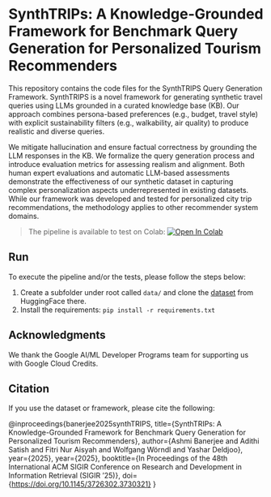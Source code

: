 # SynthTRIPs: A Knowledge-Grounded Framework for Benchmark Query Generation for Personalized Tourism Recommenders

This repository contains the code files for the SynthTRIPS Query Generation Framework. SynthTRIPS is a novel framework for generating synthetic travel queries using LLMs grounded in a curated knowledge base (KB). Our approach combines persona-based preferences (e.g., budget, travel style) with explicit sustainability filters (e.g., walkability, air quality) to produce realistic and diverse queries. 

We mitigate hallucination and ensure factual correctness by grounding the LLM responses in the KB. We formalize the query generation process and introduce evaluation metrics for assessing realism and alignment. Both human expert evaluations and automatic LLM-based assessments demonstrate the effectiveness of our synthetic dataset in capturing complex personalization aspects underrepresented in existing datasets. While our framework was developed and tested for personalized city trip recommendations, the methodology applies to other recommender system domains.

> The pipeline is available to test on Colab: 
> [![Open In Colab](https://colab.research.google.com/assets/colab-badge.svg)](https://colab.research.google.com/github/ashmibanerjee/synthTRIPS-code/blob/main/SynthTRIPS_Query_Gen_Pipeline.ipynb)

## Run 

To execute the pipeline and/or the tests, please follow the steps below: 

1. Create a subfolder under root called `data/` and clone the [dataset](https://huggingface.co/datasets/ashmib/synthTRIPS) from HuggingFace there. 
2. Install the requirements: `pip install -r requirements.txt` 


## Acknowledgments
We thank the Google AI/ML Developer Programs team for supporting us with Google Cloud Credits.


## Citation 

If you use the dataset or framework, please cite the following: 

@inproceedings{banerjee2025synthTRIPS,
    title={SynthTRIPs: A Knowledge-Grounded Framework for Benchmark Query Generation for Personalized Tourism Recommenders},
    author={Ashmi Banerjee and Adithi Satish and Fitri Nur Aisyah and
    Wolfgang Wörndl and Yashar Deldjoo},
    year={2025},
    year={2025},
    booktitle={In Proceedings of the 48th International ACM SIGIR Conference on Research and Development in Information Retrieval (SIGIR ’25)},
    doi={https://doi.org/10.1145/3726302.3730321}
}

